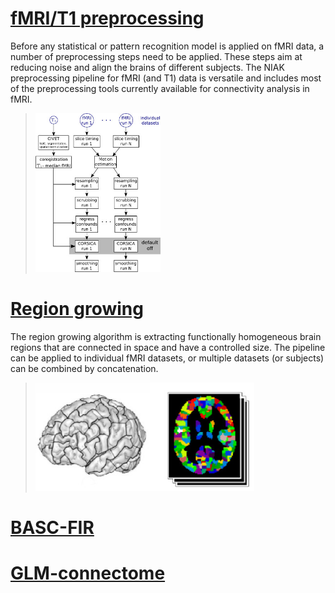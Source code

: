 # [fMRI/T1 preprocessing](pipe_preprocessing.html) 
Before any statistical or pattern recognition model is applied on fMRI data, a number of preprocessing steps need to be applied. These steps aim at reducing noise and align the brains of different subjects. The NIAK preprocessing pipeline for fMRI (and T1) data is versatile and includes most of the preprocessing tools currently available for connectivity analysis in fMRI.
> [<img src="https://raw.githubusercontent.com/SIMEXP/niak_manual/master/website/fig_flowchart_fmri_preprocess.jpg" width="200px" />](pipe_preprocessing.html)

# [Region growing](pipe_region_growing.html)
The region growing algorithm is extracting functionally homogeneous brain regions that are connected in space and have a controlled size. The pipeline can be applied to individual fMRI datasets, or multiple datasets (or subjects) can be combined by concatenation. 
> [<img src="https://raw.githubusercontent.com/SIMEXP/niak_manual/master/website/fig_region_growing.jpg" width="350px" />](pipe_region_growing.html)

# [BASC-FIR](pipe_basc_fir.html)

# [GLM-connectome](pipe_glm_connectome.html)
